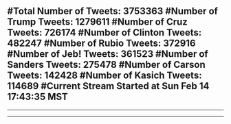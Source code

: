 #Total Number of Tweets: 3753363 
#Number of Trump Tweets: 1279611
#Number of Cruz Tweets: 726174
#Number of Clinton Tweets: 482247
#Number of Rubio Tweets: 372916
#Number of Jeb! Tweets: 361523
#Number of Sanders Tweets: 275478
#Number of Carson Tweets: 142428
#Number of Kasich Tweets: 114689
#Current Stream Started at Sun Feb 14 17:43:35 MST
---
---
---
